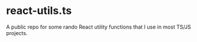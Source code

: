 # react-utils.ts
A public repo for some rando React utility functions that I use in most TS/JS projects.
